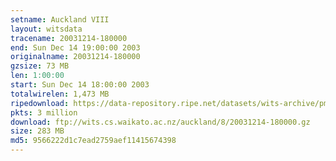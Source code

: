 ```yaml
---
setname: Auckland VIII
layout: witsdata
tracename: 20031214-180000
end: Sun Dec 14 19:00:00 2003
originalname: 20031214-180000
gzsize: 73 MB
len: 1:00:00
start: Sun Dec 14 18:00:00 2003
totalwirelen: 1,473 MB
ripedownload: https://data-repository.ripe.net/datasets/wits-archive/pma/long/auck/8//20031214-180000.gz
pkts: 3 million
download: ftp://wits.cs.waikato.ac.nz/auckland/8/20031214-180000.gz
size: 283 MB
md5: 9566222d1c7ead2759aef11415674398
---
```

